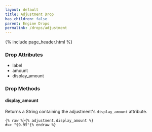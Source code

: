 ```yaml
---
layout: default
title: Adjustment Drop
has_children: false
parent: Engine Drops
permalink: /drops/adjustment
---
```


{% include page_header.html %}

### Drop Attributes

- label
- amount
- display_amount

### Drop Methods

#### display_amount

Returns a String containing the adjustment's  `display_amount` attribute.

```liquid
{% raw %}{% adjustment.display_amount %}
#=> "$9.95"{% endraw %}
```